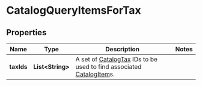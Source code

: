 
# CatalogQueryItemsForTax

## Properties
Name | Type | Description | Notes
------------ | ------------- | ------------- | -------------
**taxIds** | **List&lt;String&gt;** | A set of [CatalogTax](#type-catalogtax) IDs to be used to find associated [CatalogItem](#type-catalogitem)s. | 



